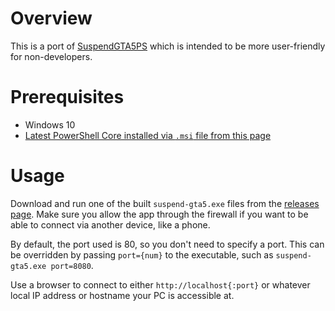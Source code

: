 # Overview
This is a port of [SuspendGTA5PS](https://github.com/mikeboharsik/SuspendGTA5PS) which is intended to be more user-friendly for non-developers.

# Prerequisites
  * Windows 10
  * [Latest PowerShell Core installed via `.msi` file from this page](https://github.com/PowerShell/PowerShell/releases)

# Usage
Download and run one of the built `suspend-gta5.exe` files from the [releases page](https://github.com/mikeboharsik/suspend-gta5/releases). Make sure you allow the app through the firewall if you want to be able to connect via another device, like a phone.

By default, the port used is 80, so you don't need to specify a port. This can be overridden by passing `port={num}` to the executable, such as `suspend-gta5.exe port=8080`.

Use a browser to connect to either `http://localhost{:port}` or whatever local IP address or hostname your PC is accessible at.